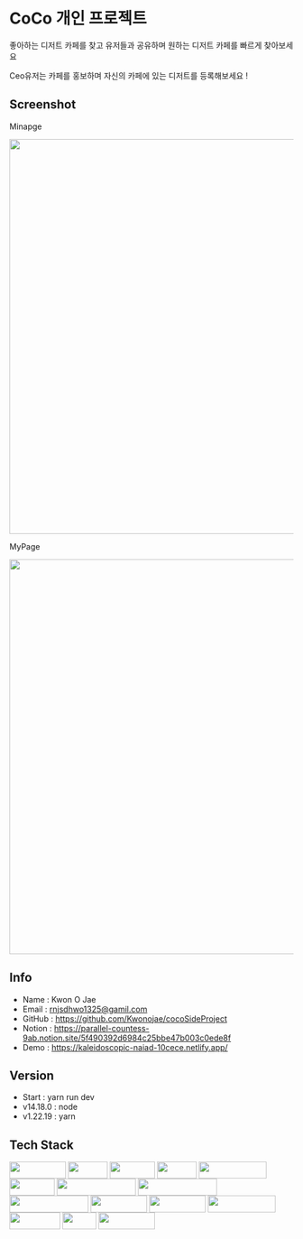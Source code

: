 # CoCo 개인 프로젝트

좋아하는 디저트 카페를 찾고 유저들과 공유하며 원하는 디저트 카페를 빠르게 찾아보세요

Ceo유저는 카페를 홍보하며 자신의 카페에 있는 디저트를 등록해보세요 !

## Screenshot

Minapge

<img src="https://github.com/Kwonojae/cocoSideProject/assets/52174468/286d1835-5b0c-4df4-9040-562a435c685e" width="700"/>

MyPage

<img src="https://github.com/Kwonojae/cocoSideProject/assets/52174468/912f1225-c995-4144-912e-5a6e497ed78e" width="700"/>

## Info

- Name : Kwon O Jae
- Email : rnjsdhwo1325@gamil.com
- GitHub : https://github.com/Kwonojae/cocoSideProject
- Notion : https://parallel-countess-9ab.notion.site/5f490392d6984c25bbe47b003c0ede8f
- Demo : https://kaleidoscopic-naiad-10cece.netlify.app/

## Version

- Start : yarn run dev
- v14.18.0 : node
- v1.22.19 : yarn

## Tech Stack

   <img align="left" src="https://img.shields.io/badge/VsCode-007ACC?style=flat&logo=Visual Studio code&logoColor=white" width="100" height="30" style="padding-right:1px"/>
   <img align="left" src="https://img.shields.io/badge/Vite-646CFF?style=flat&logo=Vite&logoColor=white" width="70" height="30" style="padding-right:1px"/>
   <img align="left" src="https://img.shields.io/badge/HTML-E34F26?style=flat&logo=html5&logoColor=white" width="80" height="30" style="padding-right:1px"/>
   <img align="left" src="https://img.shields.io/badge/CSS-1572B6?style=flat&logo=CSS3&logoColor=white" width="70" height="30" style="padding-right:1px"/>
   <img align="left" src="https://img.shields.io/badge/JavaScript-F7DF1E?style=flat&logo=javascript&logoColor=white" width="120" height="30" style="padding-right:1px"/>
   <img align="left" src="https://img.shields.io/badge/React-3178C6?style=flat&logo=React&logoColor=white" width="80" height="30" style="padding-right:1px"/>
   <img align="left" src="https://img.shields.io/badge/ReactContext-000000?style=flat&logo=React&logoColor=white" width="140" height="30" style="padding-right:1px"/>
   <img align="left" src="https://img.shields.io/badge/ReactQuery-FF4154?style=flat&logo=ReactQuery&logoColor=white" width="140" height="30" style="padding-right:1px"/>
   <img align="left" src="https://img.shields.io/badge/Tailwind Css-06B6D4?style=flat&logo=TailwindCss&logoColor=white" width="140" height="30" style="padding-right:1px"/>
   <img align="left" src="https://img.shields.io/badge/FireBase-F07A5B?style=flat&logo=FireBase&logoColor=white" width="100" height="30" style="padding-right:1px"/>
   <img align="left" src="https://img.shields.io/badge/Netlify-00C7B7?style=flat&logo=Netlify&logoColor=white" width="100" height="30" style="padding-right:1px"/>
   <img align="left" src="https://img.shields.io/badge/Cloudinary-2C39BD?style=flat&logo=Cloudflare&logoColor=white" width="120" height="30" style="padding-right:1px"/>
   <img align="left" src="https://img.shields.io/badge/GitHub-181717?style=flat&logo=GitHub&logoColor=white" width="90" height="30" style="padding-right:1px"/>
   <img align="left" src="https://img.shields.io/badge/Git-F05032?style=flat&logo=Git&logoColor=white" width="60" height="30" style="padding-right:1px"/>
   <img align="left" src="https://img.shields.io/badge/macOS-000000?style=flat&logo=Apple&logoColor=white" width="100" height="30" style="padding-right:1px"/>
   <br/>
   <br/>
   <br/>
